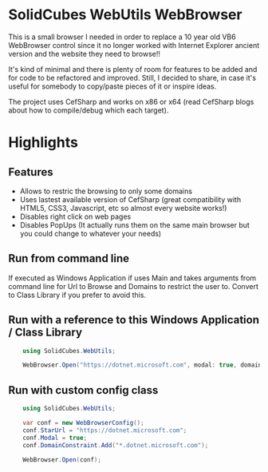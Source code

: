 # SolidCubes WebUtils WebBrowser

This is a small browser I needed in order to replace a 10 year old VB6 WebBrowser control since it no longer worked with Internet Explorer ancient version and the website they need to browse!!

It's kind of minimal and there is plenty of room for features to be added and for code to be refactored and improved. Still, I decided to share, in case it's useful for somebody to copy/paste pieces of it or inspire ideas.

The project uses CefSharp and works on x86 or x64 (read CefSharp blogs about how to compile/debug which each target).

# Highlights

## Features

* Allows to restric the browsing to only some domains
* Uses lastest available version of CefSharp (great compatibility with HTML5, CSS3, Javascript, etc so almost every website works!)
* Disables right click on web pages
* Disables PopUps (It actually runs them on the same main browser but you could change to whatever your needs)

## Run from command line

If executed as Windows Application if uses Main and takes arguments from command line for Url to Browse and Domains to restrict the user to. Convert to Class Library if you prefer to avoid this.

## Run with a reference to this Windows Application / Class Library

```csharp
    using SolidCubes.WebUtils;

    WebBrowser.Open("https://dotnet.microsoft.com", modal: true, domainConstraint: "*.dotnet.microsoft.com")
```

## Run with custom config class

```csharp
    using SolidCubes.WebUtils;

    var conf = new WebBrowserConfig();
	conf.StarUrl = "https://dotnet.microsoft.com";
	conf.Modal = true;
	conf.DomainConstraint.Add("*.dotnet.microsoft.com");

    WebBrowser.Open(conf);
```
